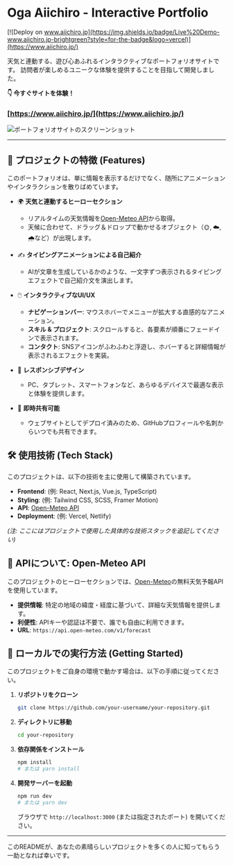 # Oga Aiichiro - Interactive Portfolio

[![Deploy on www.aiichiro.jp](https://img.shields.io/badge/Live%20Demo-www.aiichiro.jp-brightgreen?style=for-the-badge&logo=vercel)](https://www.aiichiro.jp/)

天気と連動する、遊び心あふれるインタラクティブなポートフォリオサイトです。
訪問者が楽しめるユニークな体験を提供することを目指して開発しました。

**👇 今すぐサイトを体験！**
### [https://www.aiichiro.jp/](https://www.aiichiro.jp/)

![ポートフォリオサイトのスクリーンショット](https://github.com/user-attachments/assets/6fb6ba9e-6452-4116-b4af-43a2ea77211e)

---

## 🌟 プロジェクトの特徴 (Features)

このポートフォリオは、単に情報を表示するだけでなく、随所にアニメーションやインタラクションを散りばめています。

-   🌍 **天気と連動するヒーローセクション**
    -   リアルタイムの天気情報を[Open-Meteo API](#-open-meteo-api)から取得。
    -   天候に合わせて、ドラッグ＆ドロップで動かせるオブジェクト（🌞, ☁️, 🌧️など）が出現します。

-   ✍️ **タイピングアニメーションによる自己紹介**
    -   AIが文章を生成しているかのような、一文字ずつ表示されるタイピングエフェクトで自己紹介文を演出します。

-   🖱️ **インタラクティブなUI/UX**
    -   **ナビゲーションバー**: マウスホバーでメニューが拡大する直感的なアニメーション。
    -   **スキル & プロジェクト**: スクロールすると、各要素が順番にフェードインで表示されます。
    -   **コンタクト**: SNSアイコンがふわふわと浮遊し、ホバーすると詳細情報が表示されるエフェクトを実装。

-   📱 **レスポンシブデザイン**
    -   PC、タブレット、スマートフォンなど、あらゆるデバイスで最適な表示と体験を提供します。

-   🚀 **即時共有可能**
    -   ウェブサイトとしてデプロイ済みのため、GitHubプロフィールや名刺からいつでも共有できます。

## 🛠️ 使用技術 (Tech Stack)

このプロジェクトは、以下の技術を主に使用して構築されています。

-   **Frontend**: (例: React, Next.js, Vue.js, TypeScript)
-   **Styling**: (例: Tailwind CSS, SCSS, Framer Motion)
-   **API**: [Open-Meteo API](#-open-meteo-api)
-   **Deployment**: (例: Vercel, Netlify)

*(注: ここにはプロジェクトで使用した具体的な技術スタックを追記してください)*

## 🔌 APIについて: Open-Meteo API

このプロジェクトのヒーローセクションでは、[Open-Meteo](https://open-meteo.com/)の無料天気予報APIを使用しています。

-   **提供情報**: 特定の地域の緯度・経度に基づいて、詳細な天気情報を提供します。
-   **利便性**: APIキーや認証は不要で、誰でも自由に利用できます。
-   **URL**: `https://api.open-meteo.com/v1/forecast`

## 🚀 ローカルでの実行方法 (Getting Started)

このプロジェクトをご自身の環境で動かす場合は、以下の手順に従ってください。

1.  **リポジトリをクローン**
    ```sh
    git clone https://github.com/your-username/your-repository.git
    ```
2.  **ディレクトリに移動**
    ```sh
    cd your-repository
    ```
3.  **依存関係をインストール**
    ```sh
    npm install
    # または yarn install
    ```
4.  **開発サーバーを起動**
    ```sh
    npm run dev
    # または yarn dev
    ```
    ブラウザで `http://localhost:3000` (または指定されたポート) を開いてください。

---

このREADMEが、あなたの素晴らしいプロジェクトを多くの人に知ってもらう一助となれば幸いです。
